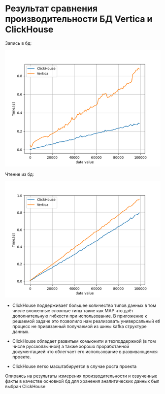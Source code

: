 # Результат сравнения производительности БД Vertica и ClickHouse

Запись в бд:

![insert_test](pic/write_bench.png)

Чтение из бд:

![select_test](pic/read_bench.png)

- ClickHouse поддерживает большее количество типов данных в том числе вложенные сложные типы такие как MAP что даёт
  дополнительную гибкости при использование. В приложение к решаемой задаче это позволило нам реализовать универсальный
  etl процесс не привязанный получаемой из шины kafka структуре данных.

- ClickHouse обладает развитым комьюнити и техподдержкой (в том числе русскоязычной) а также хорошо проработанной
  документацией что облегчает его использование в развивающемся проекте.

- ClickHouse легко масштабируется в случае роста проекта

Опираясь на результаты измерения производительности и озвученные факты в качестве основной бд для хранения аналитических
данных был выбран ClickHouse 

